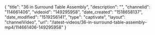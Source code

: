 {
    "title": "36 in Surround Table Assembly",
    "description": "",
    "channelid": "114661406",
    "videoid": "149295958",
    "date_created": "1518658137",
    "date_modified": "1519256141",
    "type": "captivate",
    "layout": "channelVideo",
    "url": "\/latest-videos\/36-in-surround-table-assembly-mp4\/114661406-149295958"
}